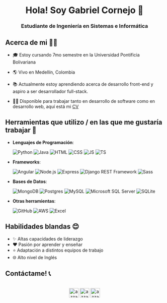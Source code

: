 <h1 align="center">Hola! Soy Gabriel Cornejo 👋</h1>

<h3 align="center">Estudiante de Ingeniería en Sistemas e Informática</h3>

## Acerca de mi 🙋‍♂️

- 🎓 Estoy cursando 7mo semestre en la Universidad Pontificia Bolivariana

- 🌎 Vivo en Medellín, Colombia

- 📚 Actualmente estoy aprendiendo acerca de desarrollo front-end y aspiro a ser desarrollador full-stack.

- 👨‍💻 Disponible para trabajar tanto en desarrollo de software como en desarrollo web, aquí está mi [CV](https://github.com/GabrielCornejoB/GabrielCornejoB/blob/master/HV-GabrielCornejo-2023.pdf)

## Herramientas que utilizo / en las que me gustaría trabajar 🧰

- **Lenguajes de Programación**:
    
    ![Python](https://img.shields.io/badge/Python-3776AB?style=for-the-badge&logo=python&logoColor=white)
    ![Java](https://img.shields.io/badge/Java-ED8B00?style=for-the-badge&logo=java&logoColor=white)
    ![HTML](https://img.shields.io/badge/HTML5-E34F26?style=for-the-badge&logo=html5&logoColor=white)
    ![CSS](https://img.shields.io/badge/CSS3-1572B6?style=for-the-badge&logo=css3&logoColor=white)
    ![JS](https://img.shields.io/badge/JavaScript-F7DF1E?style=for-the-badge&logo=javascript&logoColor=black)
    ![TS](https://img.shields.io/badge/TypeScript-007ACC?style=for-the-badge&logo=typescript&logoColor=white)
    
- **Frameworks**:

    ![Angular](https://img.shields.io/badge/Angular-DD0031?style=for-the-badge&logo=angular&logoColor=white)
    ![Node.js](https://img.shields.io/badge/Node.js-43853D?style=for-the-badge&logo=node.js&logoColor=white)
    ![Express](https://img.shields.io/badge/Express.js-404D59?style=for-the-badge)
    ![Django REST Framework](https://img.shields.io/badge/Django-092E20?style=for-the-badge&logo=django&logoColor=white)
    ![Sass](https://img.shields.io/badge/Sass-CC6699?style=for-the-badge&logo=sass&logoColor=white)

- **Bases de Datos**:

    ![MongoDB](https://img.shields.io/badge/MongoDB-4EA94B?style=for-the-badge&logo=mongodb&logoColor=white)
    ![Postgres](https://img.shields.io/badge/PostgreSQL-316192?style=for-the-badge&logo=postgresql&logoColor=white)
    ![MySQL](https://img.shields.io/badge/MySQL-00000F?style=for-the-badge&logo=mysql&logoColor=white)
    ![Microsoft SQL Server](https://img.shields.io/badge/Microsoft_SQL_Server-CC2927?style=for-the-badge&logo=microsoft-sql-server&logoColor=white)
    ![SQLite](https://img.shields.io/badge/SQLite-07405E?style=for-the-badge&logo=sqlite&logoColor=white) 
    
- **Otras herramientas**:

    ![GitHub](https://img.shields.io/badge/GitHub-100000?style=for-the-badge&logo=github&logoColor=white)
    ![AWS](https://img.shields.io/badge/Amazon_AWS-232F3E?style=for-the-badge&logo=amazon-aws&logoColor=white)
    ![Excel](https://img.shields.io/badge/Microsoft_Excel-217346?style=for-the-badge&logo=microsoft-excel&logoColor=white) 

## Habilidades blandas 😊

- ✨ Altas capacidades de liderazgo
- ❤️ Pasión por aprender y enseñar
- ⭐ Adaptación a distintos equipos de trabajo
- 🌐 Alto nivel de Inglés

## Contáctame! 📞

<p align="center">
      <br/>
      <a href="https://www.linkedin.com/in/gabriel-cornejo-a66976239/" target="blank"><img align="center"
         src="https://img.shields.io/badge/linkedin-%231DA1F2.svg?style=for-the-badge&logo=linkedin&logoColor=white"
         alt="azzar" height="30"/></a>
      <a href="mailto:gabrielcorbot@gmail.com" target="blank"><img align="center"
         src="https://img.shields.io/badge/gmail-EA4335.svg?style=for-the-badge&logo=gmail&logoColor=white"
         alt="azzar" height="30"/></a>
      <a href="https://www.instagram.com/cornejoooo__/?hl=es-la" target="blank"><img align="center"
         src="https://img.shields.io/badge/instagram-%23E4405F.svg?style=for-the-badge&logo=Instagram&logoColor=white"
         alt="azzar" height="30"/></a>
</p>
